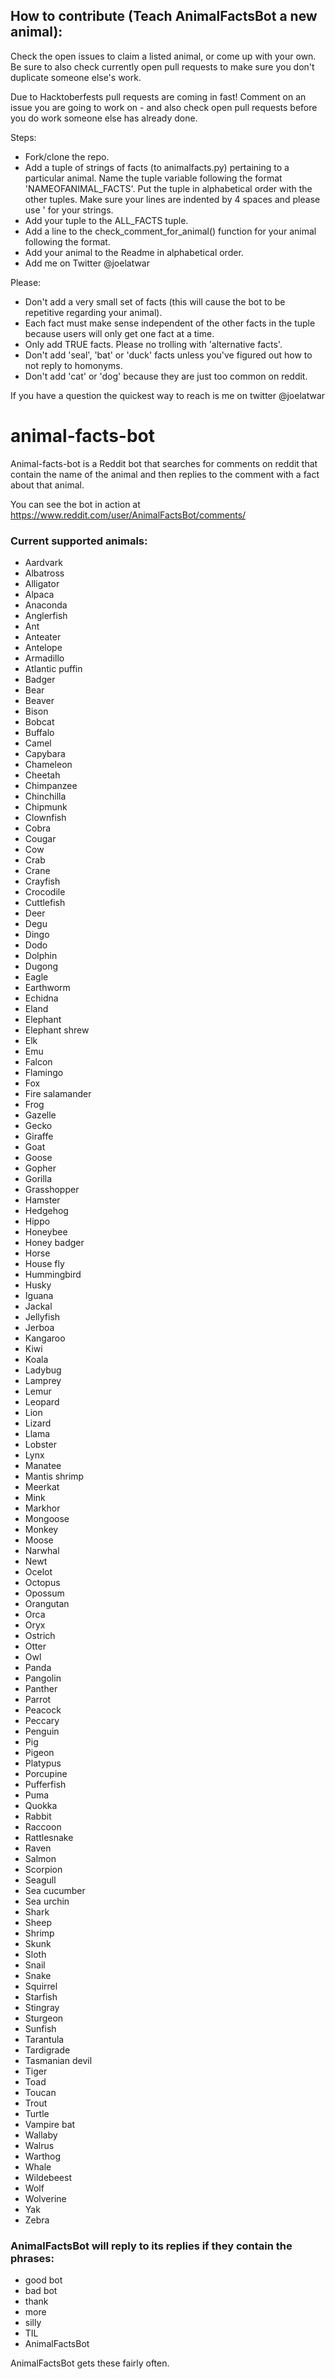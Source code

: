 

## How to contribute (Teach AnimalFactsBot a new animal):

Check the open issues to claim a listed animal, or come up with your own. Be sure to also check currently open pull requests to make sure you don't duplicate someone else's work.

Due to Hacktoberfests pull requests are coming in fast! Comment on an issue you are going to work on - and also check open pull requests before you do work someone else has already done.

Steps:
* Fork/clone the repo.
* Add a tuple of strings of facts (to animalfacts.py) pertaining to a particular animal. Name the tuple variable following the format 'NAMEOFANIMAL_FACTS'. Put the tuple in alphabetical order with the other tuples. Make sure your lines are indented by 4 spaces and please use ' for your strings.
* Add your tuple to the ALL_FACTS tuple.
* Add a line to the check_comment_for_animal() function for your animal following the format.
* Add your animal to the Readme in alphabetical order.
* Add me on Twitter @joelatwar

Please:
* Don't add a very small set of facts (this will cause the bot to be repetitive regarding your animal).
* Each fact must make sense independent of the other facts in the tuple because users will only get one fact at a time.
* Only add TRUE facts. Please no trolling with 'alternative facts'.
* Don't add 'seal', 'bat' or 'duck' facts unless you've figured out how to not reply to homonyms.
* Don't add 'cat' or 'dog' because they are just too common on reddit.

If you have a question the quickest way to reach is me on twitter @joelatwar


# animal-facts-bot

Animal-facts-bot is a Reddit bot that searches for comments on reddit that contain the name of the animal and then replies to the comment with a fact about that animal.

You can see the bot in action at https://www.reddit.com/user/AnimalFactsBot/comments/

### Current supported animals:

* Aardvark
* Albatross
* Alligator
* Alpaca
* Anaconda
* Anglerfish
* Ant
* Anteater
* Antelope
* Armadillo
* Atlantic puffin
* Badger
* Bear
* Beaver
* Bison
* Bobcat
* Buffalo
* Camel
* Capybara
* Chameleon
* Cheetah
* Chimpanzee
* Chinchilla
* Chipmunk
* Clownfish
* Cobra
* Cougar
* Cow
* Crab
* Crane
* Crayfish
* Crocodile
* Cuttlefish
* Deer
* Degu
* Dingo
* Dodo
* Dolphin
* Dugong
* Eagle
* Earthworm
* Echidna
* Eland
* Elephant
* Elephant shrew
* Elk
* Emu
* Falcon
* Flamingo
* Fox
* Fire salamander
* Frog
* Gazelle
* Gecko
* Giraffe
* Goat
* Goose
* Gopher
* Gorilla
* Grasshopper
* Hamster
* Hedgehog
* Hippo
* Honeybee
* Honey badger
* Horse
* House fly
* Hummingbird
* Husky
* Iguana
* Jackal
* Jellyfish
* Jerboa
* Kangaroo
* Kiwi
* Koala
* Ladybug
* Lamprey
* Lemur
* Leopard
* Lion
* Lizard
* Llama
* Lobster
* Lynx
* Manatee
* Mantis shrimp
* Meerkat
* Mink
* Markhor
* Mongoose
* Monkey
* Moose
* Narwhal
* Newt
* Ocelot
* Octopus
* Opossum
* Orangutan
* Orca
* Oryx
* Ostrich
* Otter
* Owl
* Panda
* Pangolin
* Panther
* Parrot
* Peacock
* Peccary
* Penguin
* Pig
* Pigeon
* Platypus
* Porcupine
* Pufferfish
* Puma
* Quokka
* Rabbit
* Raccoon
* Rattlesnake
* Raven
* Salmon
* Scorpion
* Seagull
* Sea cucumber
* Sea urchin
* Shark
* Sheep
* Shrimp
* Skunk
* Sloth
* Snail
* Snake
* Squirrel
* Starfish
* Stingray
* Sturgeon
* Sunfish
* Tarantula
* Tardigrade
* Tasmanian devil
* Tiger
* Toad
* Toucan
* Trout
* Turtle
* Vampire bat
* Wallaby
* Walrus
* Warthog
* Whale
* Wildebeest
* Wolf
* Wolverine
* Yak
* Zebra

### AnimalFactsBot will reply to its replies if they contain the phrases:
* good bot
* bad bot
* thank
* more
* silly
* TIL
* AnimalFactsBot

AnimalFactsBot gets these fairly often.
